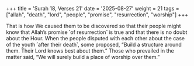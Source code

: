 +++
title = 'Surah 18, Verses 21'
date = '2025-08-27'
weight = 21
tags = ["allah", "death", "lord", "people", "promise", "resurrection", "worship"]
+++

That is how We caused them to be discovered so that their people might know that Allah’s promise ˹of resurrection˺ is true and that there is no doubt about the Hour. When the people disputed with each other about the case of the youth ˹after their death˺, some proposed, “Build a structure around them. Their Lord knows best about them.” Those who prevailed in the matter said, “We will surely build a place of worship over them.”
